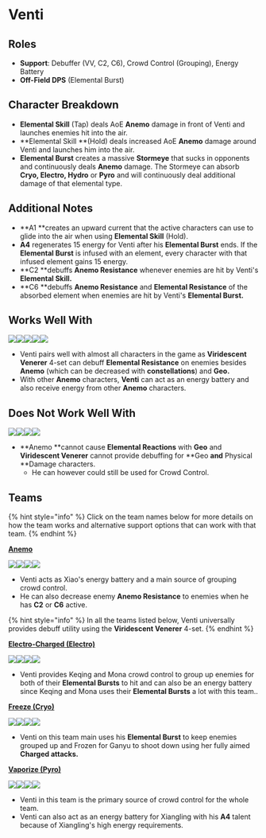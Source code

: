 # Venti

## Roles

* **Support**: Debuffer (VV, C2, C6), Crowd Control (Grouping), Energy Battery
* **Off-Field DPS** (Elemental Burst)

## Character Breakdown

* **Elemental Skill** (Tap) deals AoE **Anemo** damage in front of Venti and launches enemies hit into the air.
* **Elemental Skill **(Hold) deals increased AoE **Anemo** damage around Venti and launches him into the air.
* **Elemental Burst** creates a massive **Stormeye** that sucks in opponents and continuously deals **Anemo** damage. The Stormeye can absorb **Cryo, Electro, Hydro** or **Pyro** and will continuously deal additional damage of that elemental type.

## **Additional Notes**

* **A1 **creates an upward current that the active characters can use to glide into the air when using **Elemental Skill** (Hold).
* **A4** regenerates 15 energy for Venti after his **Elemental Burst** ends. If the **Elemental Burst** is infused with an element, every character with that infused element gains 15 energy.
* **C2 **debuffs **Anemo Resistance** whenever enemies are hit by Venti's **Elemental Skill.**
* **C6 **debuffs **Anemo Resistance** and **Elemental Resistance** of the absorbed element when enemies are hit by Venti's **Elemental Burst.**

## Works Well With

![](../../.gitbook/assets/Element\_Anemo.webp)![](../../.gitbook/assets/Element\_Cryo.webp)![](../../.gitbook/assets/Element\_Electro.webp)![](../../.gitbook/assets/Element\_Hydro.webp)![](../../.gitbook/assets/Element\_Pyro.webp)

* Venti pairs well with almost all characters in the game as **Viridescent Venerer** 4-set can debuff **Elemental Resistance** on enemies besides **Anemo** (which can be decreased with **constellations**) and **Geo.**
* With other **Anemo** characters, **Venti** can act as an energy battery and also receive energy from other **Anemo** characters.

## Does Not Work Well With

![](../../.gitbook/assets/Element\_Geo.webp)![](../../.gitbook/assets/UI\_AvatarIcon\_Eula.png)![](../../.gitbook/assets/UI\_AvatarIcon\_Razor.png)![](../../.gitbook/assets/UI\_AvatarIcon\_Xinyan.png)

* **Anemo **cannot cause **Elemental Reactions** with **Geo** and **Viridescent Venerer** cannot provide debuffing for **Geo **and** Physical **Damage characters.
  * He can however could still be used for Crowd Control.

## Teams

{% hint style="info" %}
Click on the team names below for more details on how the team works and alternative support options that can work with that team.
{% endhint %}

[**Anemo**](../../teams/anemo.md)

![](../../.gitbook/assets/UI\_AvatarIcon\_Xiao.png)![](../../.gitbook/assets/UI\_AvatarIcon\_Bennett.png)![](../../.gitbook/assets/UI\_AvatarIcon\_Venti.png)![](../../.gitbook/assets/UI\_AvatarIcon\_Zhongli.png)

* Venti acts as Xiao's energy battery and a main source of grouping crowd control.
* He can also decrease enemy **Anemo Resistance** to enemies when he has **C2** or **C6** active.

{% hint style="info" %}
In all the teams listed below, Venti universally provides debuff utility using the **Viridescent Venerer** 4-set.
{% endhint %}

[**Electro-Charged (Electro)**](../../teams/electro-charged.md)

![](../../.gitbook/assets/UI\_AvatarIcon\_Keqing.png)![](../../.gitbook/assets/UI\_AvatarIcon\_Mona.png)![](../../.gitbook/assets/UI\_AvatarIcon\_Venti.png)![](../../.gitbook/assets/UI\_AvatarIcon\_Bennett.png)

* Venti provides Keqing and Mona crowd control to group up enemies for both of their **Elemental Bursts** to hit and can also be an energy battery since Keqing and Mona uses their **Elemental Bursts** a lot with this team..

[**Freeze (Cryo)**](../../teams/freeze.md)

![](../../.gitbook/assets/UI\_AvatarIcon\_Ganyu.png)![](../../.gitbook/assets/UI\_AvatarIcon\_Mona.png)![](../../.gitbook/assets/UI\_AvatarIcon\_Venti.png)![](../../.gitbook/assets/UI\_AvatarIcon\_Diona.png)

* Venti on this team main uses his **Elemental Burst** to keep enemies grouped up and Frozen for Ganyu to shoot down using her fully aimed **Charged attacks.**

[**Vaporize (Pyro)**](../../teams/reverse-vaporize.md)

![](../../.gitbook/assets/ui\_avataricon\_tartaglia.png)![](../../.gitbook/assets/UI\_AvatarIcon\_Xiangling.png)![](../../.gitbook/assets/UI\_AvatarIcon\_Venti.png)![](../../.gitbook/assets/UI\_AvatarIcon\_Bennett.png)

* Venti in this team is the primary source of crowd control for the whole team.
* Venti can also act as an energy battery for Xiangling with his **A4** talent because of Xiangling's high energy requirements.
